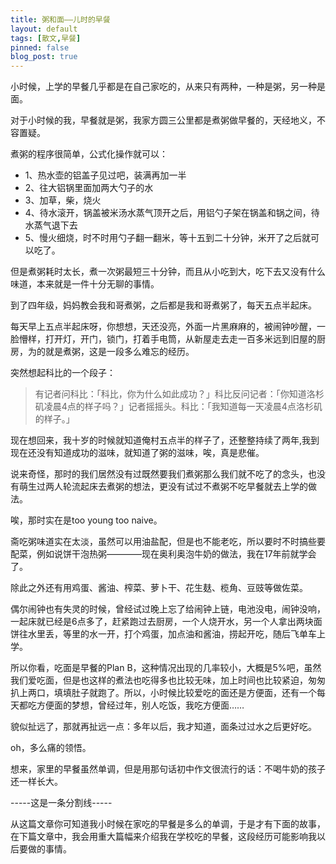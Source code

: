 ```yaml
---
title: 粥和面——儿时的早餐
layout: default
tags: [散文,早餐]
pinned: false
blog_post: true
---
```


小时候，上学的早餐几乎都是在自己家吃的，从来只有两种，一种是粥，另一种是面。

对于小时候的我，早餐就是粥，我家方圆三公里都是煮粥做早餐的，天经地义，不容置疑。

煮粥的程序很简单，公式化操作就可以：

- 1、热水壶的铝盖子见过吧，装满再加一半
- 2、往大铝锅里面加两大勺子的水
- 3、加草，柴，烧火
- 4、待水滚开，锅盖被米汤水蒸气顶开之后，用铝勺子架在锅盖和锅之间，待水蒸气退下去
- 5、慢火细烧，时不时用勺子翻一翻米，等十五到二十分钟，米开了之后就可以吃了。

但是煮粥耗时太长，煮一次粥最短三十分钟，而且从小吃到大，吃下去又没有什么味道，本来就是一件十分无聊的事情。

到了四年级，妈妈教会我和哥煮粥，之后都是我和哥煮粥了，每天五点半起床。

每天早上五点半起床呀，你想想，天还没亮，外面一片黑麻麻的，被闹钟吵醒，一脸懵样，打开灯，开门，锁门，打着手电筒，从新屋走去走一百多米远到旧屋的厨房，为的就是煮粥，这是一段多么难忘的经历。

突然想起科比的一个段子：

>有记者问科比：「科比，你为什么如此成功？」科比反问记者：「你知道洛杉矶凌晨4点的样子吗？」记者摇摇头。科比：「我知道每一天凌晨4点洛杉矶的样子。」  

现在想回来，我十岁的时候就知道俺村五点半的样子了，还整整持续了两年,我到现在还没有知道成功的滋味，就知道了粥的滋味，唉，真是悲催。

说来奇怪，那时的我们居然没有过既然要我们煮粥那么我们就不吃了的念头，也没有萌生过两人轮流起床去煮粥的想法，更没有试过不煮粥不吃早餐就去上学的做法。

唉，那时实在是too young too naive。

斋吃粥味道实在太淡，虽然可以用油盐配，但是也不能老吃，所以要时不时搞些要配菜，例如说饼干泡热粥————现在奥利奥泡牛奶的做法，我在17年前就学会了。

除此之外还有用鸡蛋、酱油、榨菜、萝卜干、花生麸、榄角、豆豉等做佐菜。

偶尔闹钟也有失灵的时候，曾经试过晚上忘了给闹钟上链，电池没电，闹钟没响，一起床就已经是6点多了，赶紧跑过去厨房，一个人烧开水，另一个人拿出两块面饼往水里丢，等里的水一开，打个鸡蛋，加点油和酱油，捞起开吃，随后飞单车上学。

所以你看，吃面是早餐的Plan B，这种情况出现的几率较小，大概是5%吧，虽然我们爱吃面，但是也这样的煮法也吃得多也比较无味，加上时间也比较紧迫，匆匆扒上两口，填填肚子就跑了。所以，小时候比较爱吃的面还是方便面，还有一个每天都吃方便面的梦想，曾经过年，别人吃饭，我吃方便面……

貌似扯远了，那就再扯远一点：多年以后，我才知道，面条过过水之后更好吃。

oh，多么痛的领悟。

想来，家里的早餐虽然单调，但是用那句话初中作文很流行的话：不喝牛奶的孩子还一样长大。

-----这是一条分割线-----

从这篇文章你可知道我小时候在家吃的早餐是多么的单调，于是才有下面的故事，在下篇文章中，我会用重大篇幅来介绍我在学校吃的早餐，这段经历可能影响我以后要做的事情。










